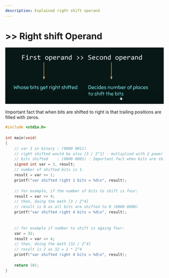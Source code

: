 ```yaml
---
description: Explained right shift operand
---
```


# >> Right shift Operand

![](<.gitbook/assets/Screen Shot 2022-12-12 at 4.31.41 PM.png>)



Important fact that when bits are shifted to right is that trailing positions are filled with zeros.

```c
#include <stdio.h>

int main(void)
{
	// var 3 in binary : (0000 0011) 
	// right shifted would be also [3 / 2^1] - multiplied with 2 power of 1 wich is 1.  
	// bits shifted    : (0000 0001) : Important fact when bits are shifted right is that trailing positions are filled with zeros.
	signed int var = 3, result;
	// number of shifted bits is 1.
	result = var >> 1;
	printf("var shifted right 1 bits = %d\n", result);

	// for example, if the number of bits to shift is four:
	result = var >> 4;
	// then, doing the math [3 / 2^4]
	// result is 0 as all bits are shifted to 0 (0000 0000)
	printf("var shifted right 4 bits = %d\n", result);
	

	// for example if number to shift is againg four:
	var = 32;
	result = var >> 4;
	// then, doing the math [32 / 2^4]
	// result is 2 as 32 = 2 * 2^4
	printf("var shifted right 4 bits = %d\n", result);
	
	return (0);
}
```

